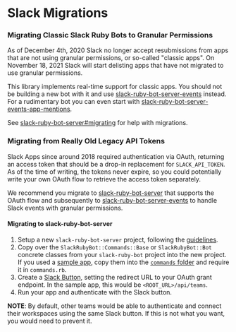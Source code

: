 # Slack Migrations

### Migrating Classic Slack Ruby Bots to Granular Permissions

As of December 4th, 2020 Slack no longer accept resubmissions from apps that are not using granular permissions, or so-called "classic apps". On November 18, 2021 Slack will start delisting apps that have not migrated to use granular permissions.

This library implements real-time support for classic apps. You should not be building a new bot with it and use [slack-ruby-bot-server-events](https://github.com/slack-ruby/slack-ruby-bot-server-events) instead. For a rudimentary bot you can even start with [slack-ruby-bot-server-events-app-mentions](https://github.com/slack-ruby/slack-ruby-bot-server-events-app-mentions).

See [slack-ruby-bot-server#migrating](https://github.com/slack-ruby/slack-ruby-bot-server/blob/master/MIGRATING.md) for help with migrations.

### Migrating from Really Old Legacy API Tokens

Slack Apps since around 2018 required authentication via OAuth, returning an access token that should be a drop-in replacement for `SLACK_API_TOKEN`. As of the time of writing, the tokens never expire, so you could potentially write your own OAuth flow to retrieve the access token separately.

We recommend you migrate to [slack-ruby-bot-server](https://github.com/slack-ruby/slack-ruby-bot-server) that supports the OAuth flow and subsequently to [slack-ruby-bot-server-events](https://github.com/slack-ruby/slack-ruby-bot-server-events) to handle Slack events with granular permissions.

#### Migrating to slack-ruby-bot-server

1. Setup a new `slack-ruby-bot-server` project, following the [guidelines](https://github.com/slack-ruby/slack-ruby-bot-server#run-your-own).
2. Copy over the `SlackRubyBot::Commands::Base` or `SlackRubyBot::Bot` concrete classes from your `slack-ruby-bot` project into the new project. If you used a [sample app](https://github.com/slack-ruby/slack-ruby-bot-server/tree/master/sample_apps), copy them into the [`commands` folder](https://github.com/slack-ruby/slack-ruby-bot-server/tree/master/sample_apps/sample_app_activerecord/commands) and require it in `commands.rb`.
3. Create a [Slack Button](https://api.slack.com/docs/slack-button), setting the redirect URL to your OAuth grant endpoint. In the sample app, this would be `<ROOT_URL>/api/teams`.
4. Run your app and authenticate with the Slack button.

**NOTE**: By default, other teams would be able to authenticate and connect their workspaces using the same Slack button. If this is not what you want, you would need to prevent it.
